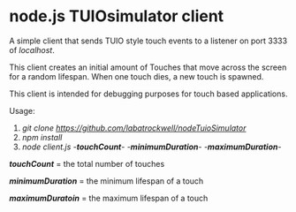 # node.js TUIOsimulator client

A simple client that sends TUIO style touch events to a listener on port 3333 of _localhost_.

This client creates an initial amount of Touches that move across the screen for a random lifespan. When one touch dies, a new touch is spawned. 

This client is intended for debugging purposes for touch based applications. 

Usage:

1. _git clone https://github.com/labatrockwell/nodeTuioSimulator_
2. _npm install_
3. _node client.js -**touchCount**- -**minimumDuration**- -**maximumDuration**-_

***touchCount***      = the total number of touches 

***minimumDuration*** = the minimum lifespan of a touch

***maximumDuratoin*** = the maximum lifespan of a touch

